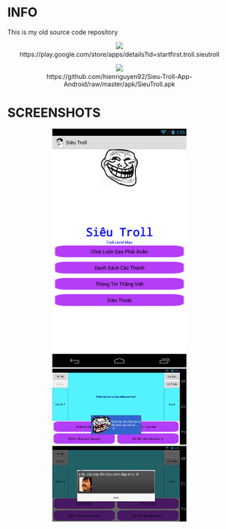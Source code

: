 # INFO #
This is my old source code repository

<p align="center">
  <a href="https://play.google.com/store/apps/details?id=startfirst.troll.sieutroll"><img src="https://cdn.rawgit.com/steverichey/google-play-badge-svg/master/img/fr_get.svg" width="20%"></a></br>
  https://play.google.com/store/apps/details?id=startfirst.troll.sieutroll
</p>

<p align="center">
  <a href="https://github.com/hiennguyen92/Sieu-Troll-App-Android/raw/master/apk/SieuTroll.apk"><img src="https://visualpharm.com/assets/979/Apk-595b40b65ba036ed117d28a7.svg" width="20%"></a></br>
  https://github.com/hiennguyen92/Sieu-Troll-App-Android/raw/master/apk/SieuTroll.apk
</p>


# SCREENSHOTS #
<div align="center"><img width="60%" height="60%" 
src="/screenshots/device-1_preview.png"/></div>

<div align="center"><img width="60%" height="60%" 
src="/screenshots/device-2_preview.png"/></div>

<div align="center"><img width="60%" height="60%" 
src="/screenshots/device-3_preview.png"/></div>

